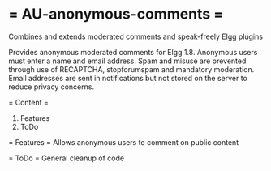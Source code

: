 = AU-anonymous-comments =
=====================

Combines and extends moderated comments and speak-freely Elgg plugins

Provides anonymous moderated comments for Elgg 1.8. Anonymous users must enter a name and email address. Spam and misuse 
are prevented through use of RECAPTCHA, stopforumspam and mandatory moderation. Email addresses are sent in notifications
but not stored on the server to reduce privacy concerns.

= Content =
1. Features
2. ToDo

= Features =
Allows anonymous users to comment on public content

= ToDo =
General cleanup of code
